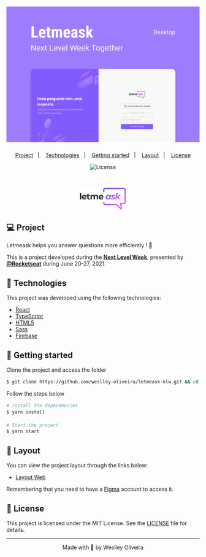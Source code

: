 <h1 align="center">
    <img alt="Let Me Ask" title="Let Me Ask" src=".github/letmeask.png" />
</h1>

<p align="center">
  <a href="#-project">Project</a>&nbsp;&nbsp;&nbsp;|&nbsp;&nbsp;&nbsp;
  <a href="#technologies">Technologies</a>&nbsp;&nbsp;&nbsp;|&nbsp;&nbsp;&nbsp;
  <!-- <a href="#-preview">Preview</a>&nbsp;&nbsp;&nbsp;|&nbsp;&nbsp;&nbsp; -->
  <a href="#-layout">Getting started</a>&nbsp;&nbsp;&nbsp;|&nbsp;&nbsp;&nbsp;  
  <a href="#-layout">Layout</a>&nbsp;&nbsp;&nbsp;|&nbsp;&nbsp;&nbsp;
  <a href="#-license">License</a>
</p>

<p align="center">
  <img  src="https://img.shields.io/static/v1?label=license&message=MIT&color=5965E0&labelColor=121214" alt="License"> 
</p>

<br>

<p align="center">
  <img alt="Let Me Ask" src=".github/icon.svg" width="120px">
</p>

## 💻 Project
<!-- [Move.it](https://moveit-weslley-oliveira.vercel.app/)  -->
Letmeask helps you answer questions more efficiently ! 💜 

This is a project developed during the **[Next Level Week](https://nextlevelweek.com/)**, presented by **[@Rocketseat](https://github.com/Rocketseat)** during June 20-27, 2021.

## 🧪 Technologies

This project was developed using the following technologies:

- [React](https://reactjs.org)
- [TypeScript](https://www.typescriptlang.org/)
- [HTML5]()
- [Sass]()
- [Firebase]()

<!-- ## 🔥 Preview

[![Deploy with Vercel](https://vercel.com/button)](https://moveit-weslley-oliveira.vercel.app/) -->

## 🚀 Getting started

Clone the project and access the folder

```bash
$ git clone https://github.com/weslley-oliveira/letmeask-nlw.git && cd letmeask-nlw
```

Follow the steps below
```bash
# Install the dependencies
$ yarn install

# Start the project
$ yarn start
```


## 🔖 Layout

You can view the project layout through the links below:

- [Layout Web](https://www.figma.com/file/B39wAzVdMmlmFSZY44rmxN/Letmeask-(Copy)?node-id=0%3A1) 

Remembering that you need to have a [Figma](http://figma.com/) account to access it.

## 📝 License

This project is licensed under the MIT License. See the [LICENSE](LICENSE.md) file for details.


---
<p align="center">Made with 💜 by Weslley Oliveira</p>

